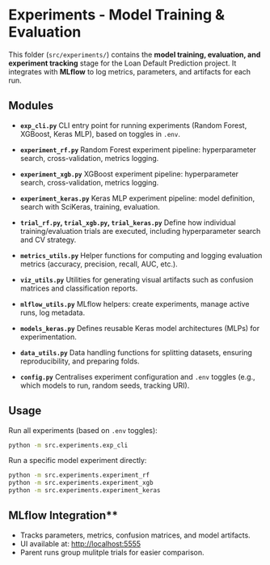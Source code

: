 # **Experiments - Model Training & Evaluation**

This folder (`src/experiments/`) contains the **model training, evaluation, and experiment tracking** stage for the Loan Default Prediction project. It integrates with **MLflow** to log metrics, parameters, and artifacts for each run.

## **Modules**

- **`exp_cli.py`**
  CLI entry point for running experiments (Random Forest, XGBoost, Keras MLP), based on toggles in `.env`.

- **`experiment_rf.py`**
  Random Forest experiment pipeline: hyperparameter search, cross-validation, metrics logging.

- **`experiment_xgb.py`**
  XGBoost experiment pipeline: hyperparameter search, cross-validation, metrics logging.

- **`experiment_keras.py`**
  Keras MLP experiment pipeline: model definition, search with SciKeras, training, evaluation.

- **`trial_rf.py`, `trial_xgb.py`, `trial_keras.py`**
  Define how individual training/evaluation trials are executed, including hyperparameter search and CV strategy.

- **`metrics_utils.py`**
  Helper functions for computing and logging evaluation metrics (accuracy, precision, recall, AUC, etc.).

- **`viz_utils.py`**
  Utilities for generating visual artifacts such as confusion matrices and classification reports.

- **`mlflow_utils.py`**
  MLflow helpers: create experiments, manage active runs, log metadata.

- **`models_keras.py`**
  Defines reusable Keras model architectures (MLPs) for experimentation.

- **`data_utils.py`**
  Data handling functions for splitting datasets, ensuring reproducibility, and preparing folds.

- **`config.py`**
  Centralises experiment configuration and `.env` toggles (e.g., which models to run, random seeds, tracking URI).

## **Usage**

Run all experiments (based on `.env` toggles):

```bash
python -m src.experiments.exp_cli
```

Run a specific model experiment directly:

```bash
python -m src.experiments.experiment_rf
python -m src.experiments.experiment_xgb
python -m src.experiments.experiment_keras
```

## MLflow Integration**

- Tracks parameters, metrics, confusion matrices, and model artifacts.
- UI available at: [http://localhost:5555](http://localhost:5555)
- Parent runs group mulitple trials for easier comparison.
